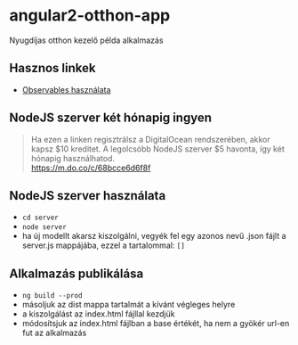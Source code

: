 # angular2-otthon-app
Nyugdíjas otthon kezelő példa alkalmazás

## Hasznos linkek
* [Observables használata](https://angular-2-training-book.rangle.io/handout/observables/using_observables.html)

## NodeJS szerver két hónapig ingyen
> Ha ezen a linken regisztrálsz a DigitalOcean rendszerében, akkor kapsz $10 kreditet. A legolcsóbb NodeJS szerver $5 havonta, így két hónapig használhatod.  
https://m.do.co/c/68bcce6d6f8f

## NodeJS szerver használata
* `cd server`
* `node server`
* ha új modellt akarsz kiszolgálni, vegyék fel egy azonos nevű .json fájlt 
a server.js mappájába, ezzel a tartalommal: `[]`

## Alkalmazás publikálása
* `ng build --prod`
* másoljuk az dist mappa tartalmát a kívánt végleges helyre
* a kiszolgálást az index.html fájllal kezdjük
* módosítsjuk az index.html fájlban a base értékét, ha nem a gyökér url-en fut 
az alkalmazás
